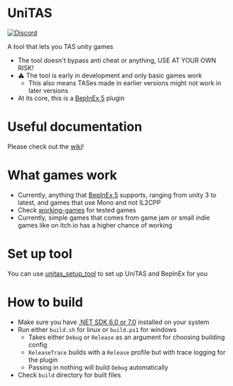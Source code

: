 # UniTAS
[![Discord](https://img.shields.io/discord/1093033615161573490)](https://discord.gg/ddMqdqgPeB)

A tool that lets you TAS unity games

- The tool doesn't bypass anti cheat or anything, USE AT YOUR OWN RISK!
- :warning: The tool is early in development and only basic games work
  - This also means TASes made in earlier versions might not work in later versions
- At its core, this is a [BepInEx 5] plugin

# Useful documentation
Please check out the [wiki](https://github.com/Eddio0141/UniTAS/wiki)!

# What games work
- Currently, anything that [BepInEx 5] supports, ranging from unity 3 to latest, and games that use Mono and not IL2CPP
- Check [working-games](docs/working-games.md) for tested games
- Currently, simple games that comes from game jam or small indie games like on itch.io has a higher chance of working

# Set up tool
You can use [unitas_setup_tool](https://github.com/Eddio0141/unitas_setup_tool) to set up UniTAS and BepInEx for you

# How to build
- Make sure you have [.NET SDK 6.0 or 7.0](https://dotnet.microsoft.com/en-us/download) installed on your system
- Run either `build.sh` for linux or `build.ps1` for windows
  - Takes either `Debug` or `Release` as an argument for choosing building config
  - `ReleaseTrace` builds with a `Release` profile but with trace logging for the plugin
  - Passing in nothing will build `Debug` automatically
- Check `build` directory for built files

[BepInEx 5]: https://docs.bepinex.dev/articles/user_guide/installation/index.html
